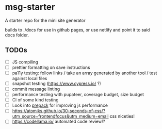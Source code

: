 # msg-starter

A starter repo for the mini site generator

builds to ./docs for use in github pages, or use netlify and point it to said docs folder.

## TODOs

* [ ] JS compiling
* [ ] prettier formatting on save instructions
* [ ] pa11y testing: follow links / take an array generated by another tool / test against local files
* [ ] snapshot testing (https://www.cypress.io/ ?)
* [ ] commit message linting
* [ ] performance testing with pupateer, coverage budget, size budget
* [ ] CI of some kind testing
* [ ] Look into [prepack](https://prepack.io/) for improving js performance
* [ ] https://atomiks.github.io/30-seconds-of-css/?utm_source=frontendfocus&utm_medium=email css niceties!
* [ ] https://codellama.io/ automated code review!? 
